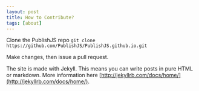 ```yaml
---
layout: post
title: How to Contribute?
tags: [about]
---
```


Clone the PublishJS repo
```git clone https://github.com/PublishJS/PublishJS.github.io.git```

Make changes, then issue a pull request. 

The site is made with Jekyll. This means you can write posts in pure HTML or markdown. More information here [http://jekyllrb.com/docs/home/](http://jekyllrb.com/docs/home/).

